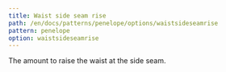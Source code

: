 ```yaml
---
title: Waist side seam rise
path: /en/docs/patterns/penelope/options/waistsideseamrise
pattern: penelope
option: waistsideseamrise
---
```


The amount to raise the waist at the side seam.
